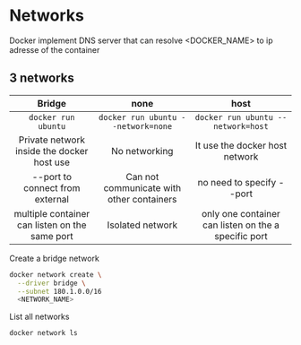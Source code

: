 # Networks

Docker implement DNS server that can resolve <DOCKER_NAME> to ip adresse of the container

## 3 networks 

| Bridge | none | host |
| :-: | :-: | :-: |
| `docker run ubuntu` | `docker run ubuntu --network=none` | `docker run ubuntu --network=host` |
| Private network inside the docker host use | No networking | It use the docker host network |
| --port to connect from external | Can not communicate with other containers | no need to specify --port |
| multiple container can listen on the same port | Isolated network | only one container can listen on the a specific port |


Create a bridge network
```bash
docker network create \
  --driver bridge \
  --subnet 180.1.0.0/16
  <NETWORK_NAME>
```

List all networks
```bash
docker network ls
```
